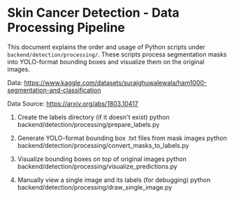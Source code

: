 # Skin Cancer Detection - Data Processing Pipeline

This document explains the order and usage of Python scripts under `backend/detection/processing/`. These scripts process segmentation masks into YOLO-format bounding boxes and visualize them on the original images.

Data: https://www.kaggle.com/datasets/surajghuwalewala/ham1000-segmentation-and-classification

Data Source: https://arxiv.org/abs/1803.10417

1. Create the labels directory (if it doesn't exist)
   python backend/detection/processing/prepare_labels.py

2. Generate YOLO-format bounding box .txt files from mask images
   python backend/detection/processing/convert_masks_to_labels.py

3. Visualize bounding boxes on top of original images
   python backend/detection/processing/visualize_predictions.py

4. Manually view a single image and its labels (for debugging)
   python backend/detection/processing/draw_single_image.py
